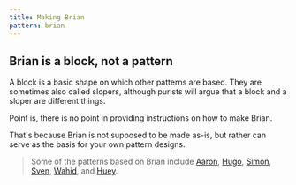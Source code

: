 ```yaml
---
title: Making Brian
pattern: brian
---
```


## Brian is a block, not a pattern

A block is a basic shape on which other patterns are based.
They are sometimes also called slopers, although purists will argue that a block and a sloper are different things.

Point is, there is no point in providing instructions on how to make Brian.

That's because Brian is not supposed to be made as-is, but rather can serve as the basis for your own pattern designs.

> Some of the patterns based on Brian include 
> [Aaron](/patterns/aaron),
> [Hugo](/patterns/hugo),
> [Simon](/patterns/simon),
> [Sven](/patterns/sven),
> [Wahid](/patterns/wahid),
> and
> [Huey](/patterns/huey).
